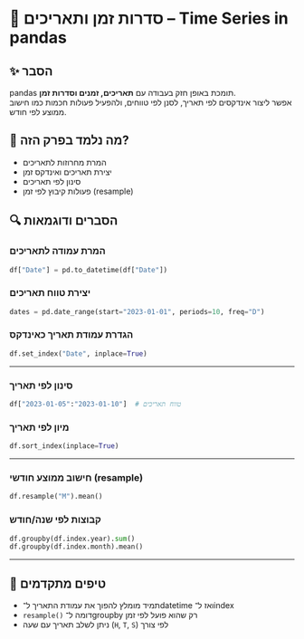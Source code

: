 # 📘 סדרות זמן ותאריכים – Time Series in pandas

## ✨ הסבר

pandas תומכת באופן חזק בעבודה עם **תאריכים, זמנים וסדרות זמן**.  
אפשר ליצור אינדקסים לפי תאריך, לסנן לפי טווחים, ולהפעיל פעולות חכמות כמו חישוב ממוצע לפי חודש.

## 🧠 מה נלמד בפרק הזה?
- המרת מחרוזות לתאריכים
- יצירת תאריכים ואינדקס זמן
- סינון לפי תאריכים
- פעולות קיבוץ לפי זמן (resample)

## 🔍 הסברים ודוגמאות

### המרת עמודה לתאריכים
```python
df["Date"] = pd.to_datetime(df["Date"])
```

### יצירת טווח תאריכים
```python
dates = pd.date_range(start="2023-01-01", periods=10, freq="D")
```

### הגדרת עמודת תאריך כאינדקס
```python
df.set_index("Date", inplace=True)
```

---

### סינון לפי תאריך
```python
df["2023-01-05":"2023-01-10"]  # טווח תאריכים
```

### מיון לפי תאריך
```python
df.sort_index(inplace=True)
```

---

### חישוב ממוצע חודשי (resample)
```python
df.resample("M").mean()
```

### קבוצות לפי שנה/חודש
```python
df.groupby(df.index.year).sum()
df.groupby(df.index.month).mean()
```

---

## 💬 טיפים מתקדמים

* תמיד מומלץ להפוך את עמודת התאריך ל־datetime ואז ל־index  
* `resample()` דומה ל־groupby רק שהוא פועל לפי זמן  
* ניתן לשלב תאריך עם שעה (`H`, `T`, `S`) לפי צורך

